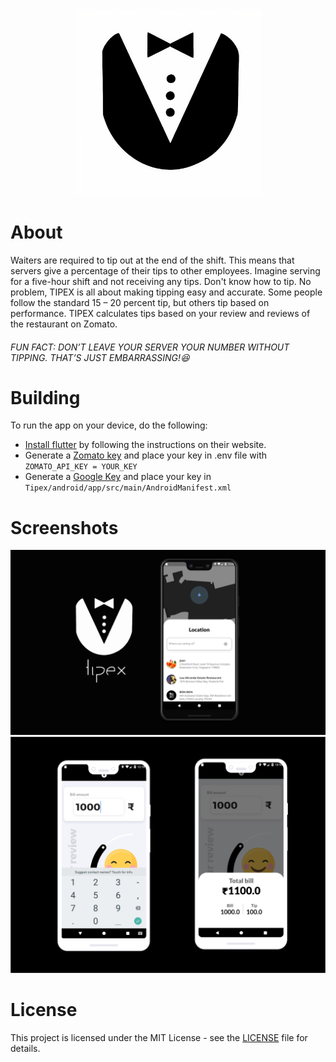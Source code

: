 <p align = "center">
  <img src="https://github.com/Maanaav/Tipex/blob/main/assets/icon/TipexIcon.png" width="300" />
</p>

# About
Waiters are required to tip out at the end of the shift. This means that servers give a percentage of their tips to other employees. Imagine serving for a five-hour shift and not receiving any tips.
Don't know how to tip. No problem, TIPEX is all about making tipping easy and accurate. Some people follow the standard 15 – 20 percent tip, but others tip based on performance. TIPEX calculates tips based on your review and reviews of the restaurant on Zomato.

<h6>FUN FACT: DON’T LEAVE YOUR SERVER YOUR NUMBER WITHOUT TIPPING. THAT’S JUST EMBARRASSING!😆

# Building
To run the app on your device, do the following:
- [Install flutter](https://flutter.dev/docs/get-started/install) by following the instructions on their website.
- Generate a [Zomato key](https://www.zomato.com/404.php) and place your key in .env file with `ZOMATO_API_KEY = YOUR_KEY`
- Generate a [Google Key](https://pub.dev/packages/google_maps_flutter) and place your key in `Tipex/android/app/src/main/AndroidManifest.xml`

# Screenshots
<p align = "center">
  <img src="https://github.com/Maanaav/Tipex/blob/main/assets/images/1.png" width="800" />
  <img src="https://github.com/Maanaav/Tipex/blob/main/assets/images/2.png" width="800" />
</p>

# License
This project is licensed under the MIT License - see the [LICENSE](https://github.com/Maanaav/Tipex/blob/main/LICENSE) file for details.
